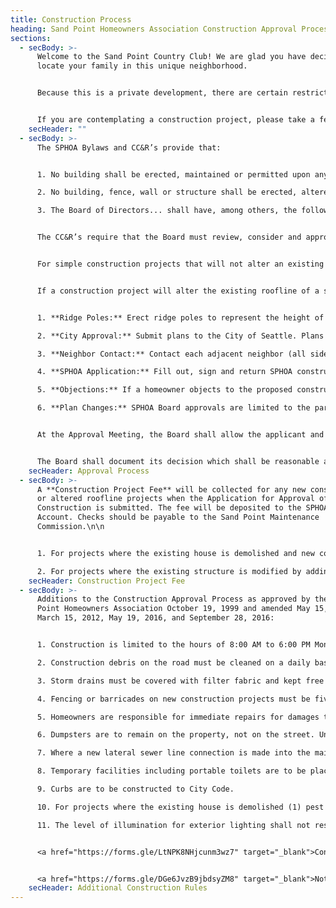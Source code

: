 ```yaml
---
title: Construction Process
heading: Sand Point Homeowners Association Construction Approval Process
sections:
  - secBody: >-
      Welcome to the Sand Point Country Club! We are glad you have decided to
      locate your family in this unique neighborhood.


      Because this is a private development, there are certain restrictions on Residential Construction Projects that you will not find in the Zoning or Building Codes of the City of Seattle. The enforcement of the Bylaws and Covenants, Conditions and Restrictions (CC&R’s) rests with the Board of Directors of the Sand Point Homeowners Association (SPHOA). A guiding principle for the Board is that it acts in what it considers to be the best interests of the Sand Point Community. In matters such as construction projects that require a formal vote of the Board, this is determined by a majority of a quorum of the Board members present when the voting occurred. The Board’s authority is spelled out in this document, which contains excerpts from our Bylaws and CC&R’s. In addition to the Sand Point Community’s requirements for construction projects, you also must apply to the City of Seattle for your building permits and comply with the city building codes.


      If you are contemplating a construction project, please take a few minutes to familiarize yourself with the process outlined herein so that your project can go as smoothly as possible.
    secHeader: ""
  - secBody: >-
      The SPHOA Bylaws and CC&R’s provide that:


      1. No building shall be erected, maintained or permitted upon any of said tracts except single, detached, private dwelling house, for the sole use of the owners or occupants thereof, for private residence purposes together with appurtenant garage.

      2. No building, fence, wall or structure shall be erected, altered or maintained upon any of said tracts, unless plans and specifications therefor, showing the construction, nature, kind, shape, height, material and color scheme therefor, and block plan indicating the location of such structure on the building site and, when specifically requested, the grading plans of the building site, to be built upon, shall have been submitted to, and approved in writing by the said Commission, and a copy of such plans and specifications, block plan (and grading plan if requested) as finally approved, deposited for permanent record with the said Commission.

      3. The Board of Directors... shall have, among others, the following powers ... to interpret and enforce any and all protective restrictions, conditions, covenants, and reservations imposed upon any of said tracts by either of such owners...


      The CC&R’s require that the Board must review, consider and approve or disapprove all proposed construction projects. In order for the Board to approve the construction project, you must submit the attached “Application for Approval of Construction” form along with a set of construction documents, to the Board’s Building Commissioner no less than thirty (30) days prior to the Board’s next regularly scheduled meeting.


      For simple construction projects that will not alter an existing roofline of a structure (e.g. the addition of a deck, minor interior modifications, etc.), the proposed project will typically be reviewed and a determination made by the Board at the first regularly scheduled Board meeting following receipt of the required documentation.


      If a construction project will alter the existing roofline of a structure, the particular steps and time requirements for approval are as follows:


      1. **Ridge Poles:** Erect ridge poles to represent the height of the new structure. Ridge poles must be in place for a minimum of thirty (30) days prior to the SPHOA Board meeting at which the plans will be submitted for approval (the “*Approval Meeting*”).

      2. **City Approval:** Submit plans to the City of Seattle. Plans must have been submitted for the permit process prior to providing plans to the SPHOA Building Commissioner (Step 4, below).

      3. **Neighbor Contact:** Contact each adjacent neighbor (all sides) and present plans and form for signature. Neighbors must be contacted at least twenty-five (25) days prior to the Approval Meeting. Contact may be made in person, by mail or by e-mail. The plans and signature form must be included in the mailing or the e-mail. If unable to contact a neighbor, document the attempt by sending a certified letter containing the plans and forms.

      4. **SPHOA Application:** Fill out, sign and return SPHOA construction application forms. Forms are available from the SPHOA Building Commissioner. The SPHOA Building Commissioner must receive the plans, signed application and signed neighbor forms a minimum of twenty (20) days prior to the Approval Meeting. If a neighbor does not return the signature form to the applicant and no written objection is received, the Board will consider the lack of the signed document as an approval.

      5. **Objections:** If a homeowner objects to the proposed construction plan, they must do so in writing to the SPHOA Building Commissioner not less than ten (10) days prior to the Approval Meeting. Should any such written objection be received, the Board will consider the plans and objection at the Approval Meeting but will delay voting to approve or deny the plans until the Board’s next regularly scheduled meeting. The applicant may respond in writing, submitted to the Board and all objecting homeowners no later than ten (10) days prior to the next regularly scheduled Board meeting, and submit any additional information or documentation in support of the application as well as their opinion as to what is in the best interest of the community.

      6. **Plan Changes:** SPHOA Board approvals are limited to the particular construction plans submitted to the neighbors and Board. If the submitted plans are ultimately changed, either due to City of Seattle requirements or otherwise, the revised plans must be promptly re- submitted to the SPHOA Building Commissioner. Depending on the nature and scope of the changes, re-approval by the SPHOA Board and/or neighbors may be required.


      At the Approval Meeting, the Board shall allow the applicant and the objecting homeowners a reasonable opportunity to orally explain their project and/or objections. If the Board believes its decision may be based on matters not addressed by the parties in their written materials or oral comments, the Board shall so advise the parties and allow them a reasonable opportunity to respond. The Board may delay its decision for approval or rejection if it deems additional documentation is required from the applicant and/or objecting homeowners. Otherwise the Board shall vote at the next regularly scheduled Board meeting to approve or deny the application.


      The Board shall document its decision which shall be reasonable and in good faith. The decision shall rest in the sound discretion of the Board.
    secHeader: Approval Process
  - secBody: >-
      A **Construction Project Fee** will be collected for any new construction
      or altered roofline projects when the Application for Approval of
      Construction is submitted. The fee will be deposited to the SPHOA Reserve
      Account. Checks should be payable to the Sand Point Maintenance
      Commission.\n\n


      1. For projects where the existing house is demolished and new construction takes place, the fee is $1500.00.

      2. For projects where the existing structure is modified by adding new exterior walls and/or changing the existing roofline, the fee is $750.00.
    secHeader: Construction Project Fee
  - secBody: >-
      Additions to the Construction Approval Process as approved by the Sand
      Point Homeowners Association October 19, 1999 and amended May 15, 2001,
      March 15, 2012, May 19, 2016, and September 28, 2016:


      1. Construction is limited to the hours of 8:00 AM to 6:00 PM Monday thru Friday and 9:00 AM to 5:00 PM Saturday and Sunday.

      2. Construction debris on the road must be cleaned on a daily basis.

      3. Storm drains must be covered with filter fabric and kept free of debris.

      4. Fencing or barricades on new construction projects must be five feet in height and shall be sited three feet in from where the asphalt meets the yard or landscape. Fencing or barricades shall be of mesh fabric or chain link. The fencing shall enclose the site such that it shall be secured from intrusion.

      5. Homeowners are responsible for immediate repairs for damages to SPHOA property as a result of their construction project.

      6. Dumpsters are to remain on the property, not on the street. Under extenuating circumstances and with prior written approval by the SPHOA Board, the dumpster may be allowed to be parked on the street for a period of no more than two weeks.

      7. Where a new lateral sewer line connection is made into the main sewer line, it must be done in a professional manner such that the lateral does not protrude into the main line and the owners shall provide video or photographic evidence of such.

      8. Temporary facilities including portable toilets are to be placed away from the street behind the fencing or barricade so as not to cause an unsightly appearance.

      9. Curbs are to be constructed to City Code.

      10. For projects where the existing house is demolished (1) pest abatement must take place prior to demolition and (2) contractor/owner shall make every effort to contain dust, to include sprinkler or spraying of water.

      11. The level of illumination for exterior lighting shall not result in glare or levels of brightness which the Board determines may affect neighbors or persons traveling on the streets in the community. Because the level of illumination and the impact of lights on other properties is difficult to evaluate in advance of actual construction, the Board shall retain the authority, after installation of the feature, to require that illumination be modified to mitigate impacts on the other properties and persons.


      <a href="https://forms.gle/LtNPK8NHjcunm3wz7" target="_blank">Construction Approval Application</a> or <a href="/forms/APPLICATION_FOR_APPROVAL_OF_CONSTRUCTION.pdf" target="_blank">Download as a PDF</a>


      <a href="https://forms.gle/DGe6JvzB9jbdsyZM8" target="_blank">Notice of Application for Project Approval Which Will Alter an Existing Roofline</a> or <a href="/forms/APPROVAL_ALTERING_ROOFLINE_APPLICATION.pdf" target="_blank">Download as a PDF</a>
    secHeader: Additional Construction Rules
---
```

